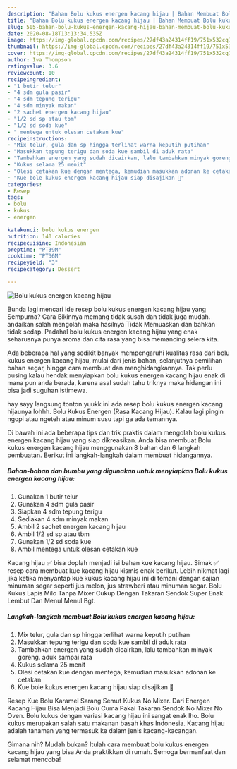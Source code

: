 ```yaml
---
description: "Bahan Bolu kukus energen kacang hijau | Bahan Membuat Bolu kukus energen kacang hijau Yang Lezat"
title: "Bahan Bolu kukus energen kacang hijau | Bahan Membuat Bolu kukus energen kacang hijau Yang Lezat"
slug: 505-bahan-bolu-kukus-energen-kacang-hijau-bahan-membuat-bolu-kukus-energen-kacang-hijau-yang-lezat
date: 2020-08-18T13:13:34.535Z
image: https://img-global.cpcdn.com/recipes/27df43a24314ff19/751x532cq70/bolu-kukus-energen-kacang-hijau-foto-resep-utama.jpg
thumbnail: https://img-global.cpcdn.com/recipes/27df43a24314ff19/751x532cq70/bolu-kukus-energen-kacang-hijau-foto-resep-utama.jpg
cover: https://img-global.cpcdn.com/recipes/27df43a24314ff19/751x532cq70/bolu-kukus-energen-kacang-hijau-foto-resep-utama.jpg
author: Iva Thompson
ratingvalue: 3.6
reviewcount: 10
recipeingredient:
- "1 butir telur"
- "4 sdm gula pasir"
- "4 sdm tepung terigu"
- "4 sdm minyak makan"
- "2 sachet energen kacang hijau"
- "1/2 sd sp atau tbm"
- "1/2 sd soda kue"
- " mentega untuk olesan cetakan kue"
recipeinstructions:
- "Mix telur, gula dan sp hingga terlihat warna keputih putihan"
- "Masukkan tepung terigu dan soda kue sambil di aduk rata"
- "Tambahkan energen yang sudah dicairkan, lalu tambahkan minyak goreng. aduk sampai rata"
- "Kukus selama 25 menit"
- "Olesi cetakan kue dengan mentega, kemudian masukkan adonan ke cetakan"
- "Kue bole kukus energen kacang hijau siap disajikan 🤗"
categories:
- Resep
tags:
- bolu
- kukus
- energen

katakunci: bolu kukus energen 
nutrition: 140 calories
recipecuisine: Indonesian
preptime: "PT39M"
cooktime: "PT36M"
recipeyield: "3"
recipecategory: Dessert

---
```



![Bolu kukus energen kacang hijau](https://img-global.cpcdn.com/recipes/27df43a24314ff19/751x532cq70/bolu-kukus-energen-kacang-hijau-foto-resep-utama.jpg)

Bunda lagi mencari ide resep bolu kukus energen kacang hijau yang Sempurna? Cara Bikinnya memang tidak susah dan tidak juga mudah. andaikan salah mengolah maka hasilnya Tidak Memuaskan dan bahkan tidak sedap. Padahal bolu kukus energen kacang hijau yang enak seharusnya punya aroma dan cita rasa yang bisa memancing selera kita.

Ada beberapa hal yang sedikit banyak mempengaruhi kualitas rasa dari bolu kukus energen kacang hijau, mulai dari jenis bahan, selanjutnya pemilihan bahan segar, hingga cara membuat dan menghidangkannya. Tak perlu pusing kalau hendak menyiapkan bolu kukus energen kacang hijau enak di mana pun anda berada, karena asal sudah tahu triknya maka hidangan ini bisa jadi suguhan istimewa.

hay sayy langsung tonton yuukk ini ada resep bolu kukus energen kacang hijaunya lohhh. Bolu Kukus Energen (Rasa Kacang Hijau). Kalau lagi pingin ngopi atau ngeteh atau minum susu tapi ga ada temannya.


Di bawah ini ada beberapa tips dan trik praktis dalam mengolah bolu kukus energen kacang hijau yang siap dikreasikan. Anda bisa membuat Bolu kukus energen kacang hijau menggunakan 8 bahan dan 6 langkah pembuatan. Berikut ini langkah-langkah dalam membuat hidangannya.

<!--inarticleads1-->

##### Bahan-bahan dan bumbu yang digunakan untuk menyiapkan Bolu kukus energen kacang hijau:

1. Gunakan 1 butir telur
1. Gunakan 4 sdm gula pasir
1. Siapkan 4 sdm tepung terigu
1. Sediakan 4 sdm minyak makan
1. Ambil 2 sachet energen kacang hijau
1. Ambil 1/2 sd sp atau tbm
1. Gunakan 1/2 sd soda kue
1. Ambil  mentega untuk olesan cetakan kue


Kacang hijau ✅ bisa doplah menjadi isi bahan kue kacang hijau. Simak ✅ resep cara membuat kue kacang hijau kismis enak berikut. Lebih nikmat lagi jika ketika menyantap kue kukus kacang hijau ini di temani dengan sajian minuman segar seperti jus melon, jus strawberi atau minuman segar. Bolu Kukus Lapis Milo Tanpa Mixer Cukup Dengan Takaran Sendok Super Enak Lembut Dan Menul Menul Bgt. 

<!--inarticleads2-->

##### Langkah-langkah membuat Bolu kukus energen kacang hijau:

1. Mix telur, gula dan sp hingga terlihat warna keputih putihan
1. Masukkan tepung terigu dan soda kue sambil di aduk rata
1. Tambahkan energen yang sudah dicairkan, lalu tambahkan minyak goreng. aduk sampai rata
1. Kukus selama 25 menit
1. Olesi cetakan kue dengan mentega, kemudian masukkan adonan ke cetakan
1. Kue bole kukus energen kacang hijau siap disajikan 🤗


Resep Kue Bolu Karamel Sarang Semut Kukus No Mixer. Dari Energen Kacang Hijau Bisa Menjadi Bolu Cuma Pakai Takaran Sendok No Mixer No Oven. Bolu kukus dengan variasi kacang hijau ini sangat enak lho. Bolu kukus merupakan salah satu makanan basah khas Indonesia. Kacang hijau adalah tanaman yang termasuk ke dalam jenis kacang-kacangan. 

Gimana nih? Mudah bukan? Itulah cara membuat bolu kukus energen kacang hijau yang bisa Anda praktikkan di rumah. Semoga bermanfaat dan selamat mencoba!
